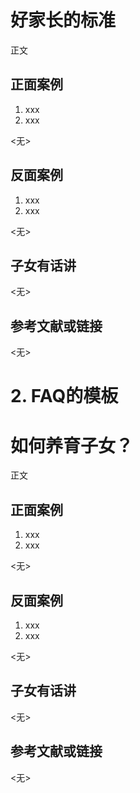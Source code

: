 <!-- 这是示例模板文件。-->
<!-- 注1：每新增一个条目，都应该在对应的文件下建立一个独立的md文件，如包含图片则需要先建一个同名文件夹，然后将对应md文件和图片放入同一文件夹（文件名和文件夹名中不要包含标点）。添加后需在README.md文件中加入引用。 -->
<!-- 注2：编写时请按照备注要求，并在提交前删除所有备注。 -->
<!-- 注3：添加条目前请先查询是否有类似或相同的条目，如有请先考虑更新或补充已有条目，避免重复。-->

<!-- 手册条目的模板 -->

<!-- 标题，使用一级标题，无需添加编号 -->
# 好家长的标准

<!-- 直接在正文添加内容，无需小标题，正文不能为空 -->
正文

<!-- 添加正面案例（不要超过3个），如没有则标记为<无>占位符 -->
## 正面案例
1. xxx
2. xxx
   
<无>

<!-- 添加反面案例（不要超过3个），如没有则标记<无>占位符 -->
## 反面案例
1. xxx
2. xxx
   
<无>

<!-- 来自子女的看法，如没有则标记<无>占位符 -->
<!-- 注意：这一部分意在反映子女的具体反馈，默认应该由未成年子女补充，家长一般不用填写。-->
## 子女有话讲
<无>

## 参考文献或链接
<无>

# 2. FAQ的模板

<!-- 使用一级标题，一般以疑问句方式写FAQ标题，无需添加编号，md文件名中不要包括问号或其他符号 -->
# 如何养育子女？

<!-- 直接在正文添加内容，无需小标题，不允许为空，也就是说有答案才能提交。如果只有疑问不能回答，请先去Issues页面提问 -->
正文

<!-- 添加正面案例1个，如没有则保留<无>占位符 -->
## 正面案例
1. xxx
2. xxx
   
<无>

<!-- 添加反面案例1个，如没有则标记<无>占位符 -->
## 反面案例
1. xxx
2. xxx
   
<无>

<!-- 来自子女的看法，如没有则标记<无>占位符 -->
<!-- 注意：这一部分意在反映子女的具体反馈，默认应该由未成年子女补充，或由家长收集子女的反馈来填写，家长不要根据自己的想法填写。-->
## 子女有话讲
<无>

## 参考文献或链接
<无>